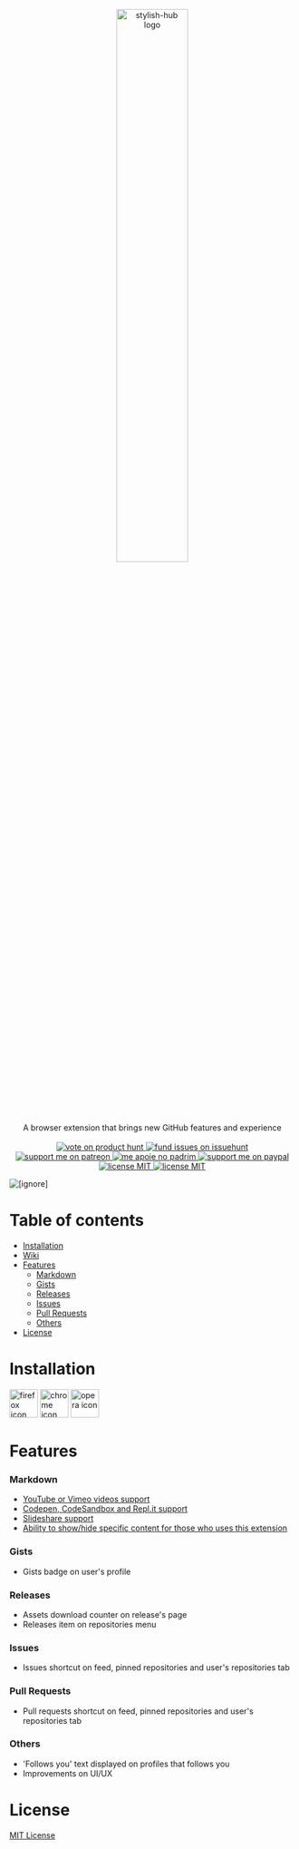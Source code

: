 <p align="center">
  <a href="#logo">
    <img id="logo" src="https://i.imgur.com/7nEuna0.png" width="50%" alt="stylish-hub logo" />
  </a>
</p>

<p align="center">
  A browser extension that brings new GitHub features and experience
  <br><br>
  <a href="https://www.producthunt.com/posts/stylish-hub">
    <img src="https://img.shields.io/badge/vote%20on%20-product hunt-informational?style=flat-square" alt="vote on product hunt"/>
  </a>  
  <a href="https://issuehunt.io/r/daltonmenezes/stylish-hub">
    <img src="https://img.shields.io/badge/fund%20issues%20on-issuehunt-informational?style=flat-square" alt="fund issues on issuehunt" />
  </a>  
  <a href="https://www.patreon.com/daltonmenezes">
    <img src="https://img.shields.io/badge/support%20on-patreon-informational?style=flat-square" alt="support me on patreon" />
  </a>
  <a href="https://www.padrim.com.br/daltonmenezes">
    <img src="https://img.shields.io/badge/apoie%20no-padrim-informational?style=flat-square" alt="me apoie no padrim" />
  </a>  
  <a href="https://paypal.me/daltonmenezes">
    <img src="https://img.shields.io/badge/support%20on-paypal-informational?style=flat-square" alt="support me on paypal" />
  </a>
  <a href="#">
    <img src="https://img.shields.io/badge/version%20-v1.0.0-informational?style=flat-square" alt="license MIT" />
  </a>  
  <a href="https://github.com/daltonmenezes/stylish-hub/blob/master/README.md">
    <img src="https://img.shields.io/badge/license%20-MIT-informational?style=flat-square" alt="license MIT" />
  </a>
</p>

<img src="https://i.imgur.com/LOrypth.png" alt="[ignore]"/>

<p alt="type:video autoplay" value="https://www.youtube.com/watch?v=a0T5yN_3z2I"></p>

# Table of contents
- [Installation](#installation)
- [Wiki](https://github.com/daltonmenezes/stylish-hub/wiki)
- [Features](#features)
  - [Markdown](#markdown)
  - [Gists](#gists)
  - [Releases](#releases)
  - [Issues](#issues)
  - [Pull Requests](#pull-requests)
  - [Others](#others)
- [License](#license)

# Installation
<a href="https://addons.mozilla.org/en-US/firefox/addon/stylish-hub/"><img src="https://i.imgur.com/imhunnJ.png" alt="firefox icon" width="50"/></a>
<a href="https://github.com/daltonmenezes/stylish-hub/blob/master/CHROME_INSTRUCTIONS.md"><img src="https://i.imgur.com/lMue0Hb.png" alt="chrome icon"  width="50"/></a>
<a href="https://addons.opera.com/en/extensions/details/stylish-hub/"><img src="https://i.imgur.com/t9OCThZ.png" alt="opera icon" width="50"/></a>

# Features

### Markdown
- [YouTube or Vimeo videos support](https://github.com/daltonmenezes/stylish-hub/wiki/Adding-Videos)
- [Codepen, CodeSandbox and Repl.it support](https://github.com/daltonmenezes/stylish-hub/wiki/Adding-Code-Editors)
- [Slideshare support](https://github.com/daltonmenezes/stylish-hub/wiki/Adding-Slides)
- [Ability to show/hide specific content for those who uses this extension](https://github.com/daltonmenezes/stylish-hub/wiki/Hiding-contents)

### Gists
- Gists badge on user's profile

### Releases
- Assets download counter on release's page
- Releases item on repositories menu

### Issues
- Issues shortcut on feed, pinned repositories and user's repositories tab

### Pull Requests
- Pull requests shortcut on feed, pinned repositories and user's repositories tab

### Others
- 'Follows you' text displayed on profiles that follows you
- Improvements on UI/UX

# License
[MIT License](https://github.com/daltonmenezes/stylish-hub/blob/master/LICENSE)
